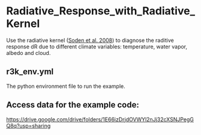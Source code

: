 # Radiative_Response_with_Radiative_Kernel

Use the radiative kernel ([Soden et al. 2008](https://doi.org/10.1175/2007JCLI2110.1)) to diagnose the raditive response dR due to different climate variables: temperature, water vapor, albedo and cloud.


## r3k_env.yml
The python environment file to run the example.

## Access data for the example code:
https://drive.google.com/drive/folders/1E66izDrjdOVWYl2nJj32cXSNJPegGQ8q?usp=sharing


